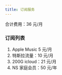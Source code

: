 ```yaml
---
title: 订阅服务
---
```


合计费用：36 元/月

### 订阅列表

1. Apple Music 5 元/月
2. 特斯拉流量：10 元/月
3. 200G icloud：21 元/月
4. NS 家庭会员：50 元/年
